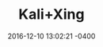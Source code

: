 ---
layout: single-project
title:  "Kali+Xing"
date:   2016-12-10 13:02:21 -0400
categories: project
type: Website
featured: false
pageurl: https://kaliandxing.com
thumbnail: ../assets/project-thumbnail/kali+xing.png
tools: Liquid Templating, JavaScript, Shopify API
summary: |
  A feature made for the online jewlery store Kali+Xing allowing users to view different images based on an item's colour variants. A feature that binds img clicks to shopping cart option was also implemneted. 
---